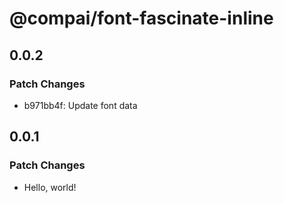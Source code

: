 # @compai/font-fascinate-inline

## 0.0.2

### Patch Changes

- b971bb4f: Update font data

## 0.0.1

### Patch Changes

- Hello, world!

